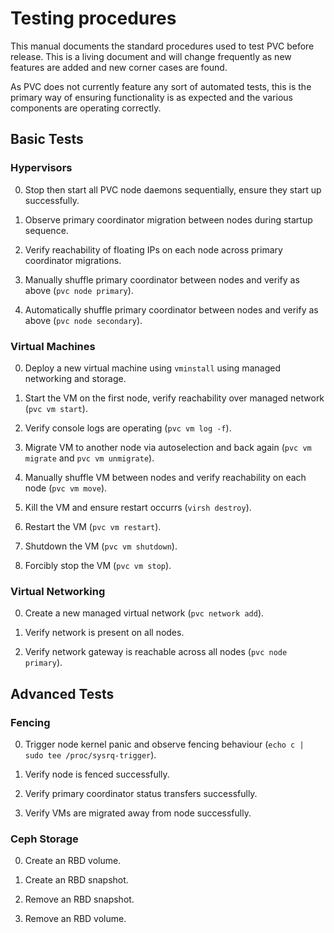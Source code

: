 # Testing procedures

This manual documents the standard procedures used to test PVC before release. This is a living document and will change frequently as new features are added and new corner cases are found.

As PVC does not currently feature any sort of automated tests, this is the primary way of ensuring functionality is as expected and the various components are operating correctly.

## Basic Tests

### Hypervisors

0. Stop then start all PVC node daemons sequentially, ensure they start up successfully.

0. Observe primary coordinator migration between nodes during startup sequence.

0. Verify reachability of floating IPs on each node across primary coordinator migrations.

0. Manually shuffle primary coordinator between nodes and verify as above (`pvc node primary`).

0. Automatically shuffle primary coordinator between nodes and verify as above (`pvc node secondary`).

### Virtual Machines

0. Deploy a new virtual machine using `vminstall` using managed networking and storage.

0. Start the VM on the first node, verify reachability over managed network (`pvc vm start`).

0. Verify console logs are operating (`pvc vm log -f`).

0. Migrate VM to another node via autoselection and back again (`pvc vm migrate` and `pvc vm unmigrate`).

0. Manually shuffle VM between nodes and verify reachability on each node (`pvc vm move`).

0. Kill the VM and ensure restart occurrs (`virsh destroy`).

0. Restart the VM (`pvc vm restart`).

0. Shutdown the VM (`pvc vm shutdown`).

0. Forcibly stop the VM (`pvc vm stop`).

### Virtual Networking

0. Create a new managed virtual network (`pvc network add`).

0. Verify network is present on all nodes.

0. Verify network gateway is reachable across all nodes (`pvc node primary`).

## Advanced Tests

### Fencing

0. Trigger node kernel panic and observe fencing behaviour (`echo c | sudo tee /proc/sysrq-trigger`).

0. Verify node is fenced successfully.

0. Verify primary coordinator status transfers successfully.

0. Verify VMs are migrated away from node successfully.

### Ceph Storage

0. Create an RBD volume.

0. Create an RBD snapshot.

0. Remove an RBD snapshot.

0. Remove an RBD volume.
